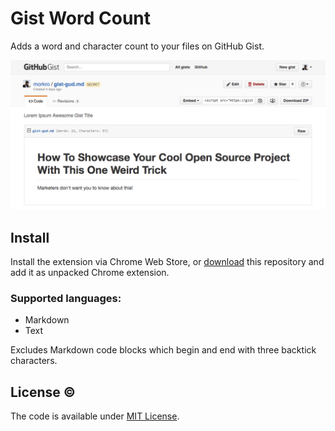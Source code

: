 # Gist Word Count

Adds a word and character count to your files on GitHub Gist.

![Screenshot of word count](screenshot.png)

## Install
Install the extension via Chrome Web Store, or [download](https://github.com/morkro/chrome-gist-word-count/archive/master.zip) this repository and add it as unpacked Chrome extension.

### Supported languages:
- Markdown
- Text

Excludes Markdown code blocks which begin and end with three backtick characters.

## License :copyright:
The code is available under [MIT License](https://github.com/morkro/DOMtimer/blob/master/LICENSE).